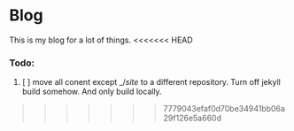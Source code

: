 # Blog
This is my blog for a lot of things.
<<<<<<< HEAD
### Todo:
1. [ ] move all conent except _/_site_ to a different repository. Turn off jekyll build somehow. And only build locally.
>>>>>>> 7779043efaf0d70be34941bb06a29f126e5a660d
